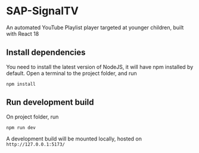 # SAP-SignalTV
An automated YouTube Playlist player targeted at younger children, built with React 18

## Install dependencies
You need to install the latest version of NodeJS, it will have npm installed by default.
Open a terminal to the project folder, and run

```npm install```

## Run development build
On project folder, run

```npm run dev```

A development build will be mounted locally, hosted on `http://127.0.0.1:5173/`
